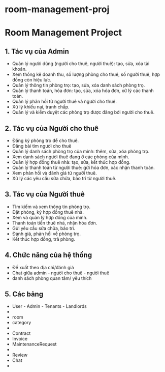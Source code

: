 # room-management-proj
# Room Management Project

## 1. Tác vụ của Admin
- Quản lý người dùng (người cho thuê, người thuê): tạo, sửa, xóa tài khoản.
- Xem thống kê doanh thu, số lượng phòng cho thuê, số người thuê, hợp đồng còn hiệu lực.
- Quản lý thông tin phòng trọ: tạo, sửa, xóa danh sách phòng trọ.
- Quản lý thanh toán, hóa đơn: tạo, sửa, xóa hóa đơn, xử lý các thanh toán.
- Quản lý phản hồi từ người thuê và người cho thuê.
- Xử lý khiếu nại, tranh chấp.
- Quản lý và kiểm duyệt các phòng trọ được đăng bởi người cho thuê.

## 2. Tác vụ của Người cho thuê
- Đăng ký phòng trọ để cho thuê.
- Đăng bài tìm người cho thuê
- Quản lý danh sách phòng trọ của mình: thêm, sửa, xóa phòng trọ.
- Xem danh sách người thuê đang ở các phòng của mình.
- Quản lý hợp đồng thuê nhà: tạo, sửa, kết thúc hợp đồng.
- Quản lý thanh toán từ người thuê: gửi hóa đơn, xác nhận thanh toán.
- Xem phản hồi và đánh giá từ người thuê.
- Xử lý các yêu cầu sửa chữa, bảo trì từ người thuê.

## 3. Tác vụ của Người thuê
- Tìm kiếm và xem thông tin phòng trọ.
- Đặt phòng, ký hợp đồng thuê nhà.
- Xem và quản lý hợp đồng của mình.
- Thanh toán tiền thuê nhà, nhận hóa đơn.
- Gửi yêu cầu sửa chữa, bảo trì.
- Đánh giá, phản hồi về phòng trọ.
- Kết thúc hợp đồng, trả phòng.

## 4. Chức năng của hệ thống
- Đề xuất theo địa chỉ/đánh giá
- Chat giữa admin - người cho thuê - người thuê
- danh sách phòng quan tâm/ yêu thích

## 5. Các bảng
- User - Admin - Tenants - Landlords
- 
- room
- category
- 
- Contract
- Invoice
- MaintenanceRequest
- 
- Review
- Chat
- 
